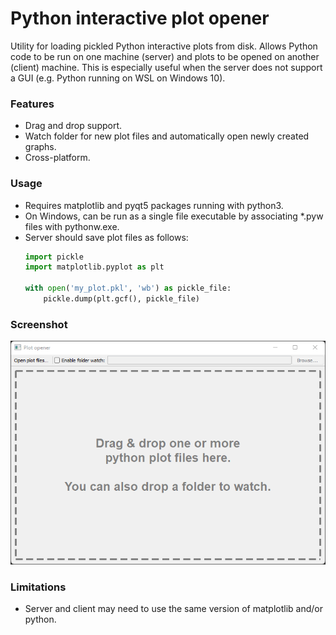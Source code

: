 # Python interactive plot opener
Utility for loading pickled Python interactive plots from disk. Allows Python code to be run on one machine (server) and plots to be opened on another (client) machine. This is especially useful when the server does not support a GUI (e.g. Python running on WSL on Windows 10).

### Features
- Drag and drop support.
- Watch folder for new plot files and automatically open newly created graphs.
- Cross-platform.

### Usage
- Requires matplotlib and pyqt5 packages running with python3.
- On Windows, can be run as a single file executable by associating *.pyw files with pythonw.exe.
- Server should save plot files as follows:
    ```python
    import pickle
    import matplotlib.pyplot as plt
    
    with open('my_plot.pkl', 'wb') as pickle_file:
        pickle.dump(plt.gcf(), pickle_file)
    ```
### Screenshot
![](screenshot.png)

### Limitations
- Server and client may need to use the same version of matplotlib and/or python.